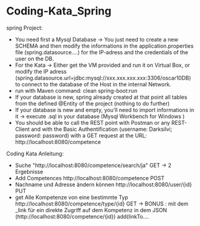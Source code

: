 # Coding-Kata_Spring
spring Project:

- You need first a Mysql Database -> You just need to create a new SCHEMA and then modify the informations in the application.properties file (spring.datasource....) for the IP-adress and the credentials of the user on the DB.
- For the Kata -> Either get the VM provided and run it on Virtual Box, or modify the IP adress (spring.datasource.url=jdbc:mysql://xxx.xxx.xxx.xxx:3306/oscar10DB) to connect to the database of the Host in the internal Network.
- run with Maven command: clean spring-boot:run
- If your database is new, spring already created at that point all tables from the defined @Entity of the project (nothing to do further)
- If your database is new and empty, you'll need to import informations in it -> execute .sql in your database (Mysql Workbench for Windows )
- You should be able to call the REST point with Postman or any REST-Client and with the Basic Authentification (username: Darksilvi; password: password) with a GET request at the URL: http://localhost:8080/competence



Coding Kata Anleitung:
- Suche "http://localhost:8080/competence/search/ja" GET
	-> 2 Ergebnisse
- Add Competences http://localhost:8080/competence POST
- Nachname und Adresse ändern können http://localhost:8080/user/{id} PUT
- get Alle Kompetenze von eine bestimmte Typ http://localhost:8080/competence/type/{id} GET
	-> BONUS : mit dem _link für ein direkte Zugriff auf dem Kompetenz in dem JSON (http://localhost:8080/competence/{id})
		add(linkTo....
